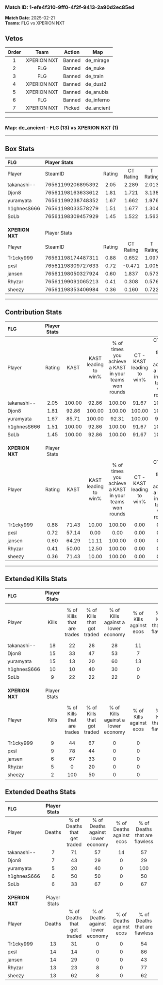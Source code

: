 ### Match ID: 1-efe4f310-9ff0-4f2f-9413-2a90d2ec85ed  
**Match Date**: 2025-02-21  
**Teams**: FLG vs XPERION NXT  

## Vetos  

| Order | Team | Action | Map |
| :---: | :--: | :----: | --- |
| 1 | XPERION NXT | Banned | de_mirage |
| 2 | FLG | Banned | de_nuke |
| 3 | FLG | Banned | de_train |
| 4 | XPERION NXT | Banned | de_dust2 |
| 5 | XPERION NXT | Banned | de_anubis |
| 6 | FLG | Banned | de_inferno |
| 7 | XPERION NXT | Picked | de_ancient |

---  

### **Map**: de_ancient - FLG (13) vs XPERION NXT (1)  
---  

## Box Stats  

| **FLG**         | Player Stats      |        |           |          |        |       |       |         |        |      |     |
| :- | :- | :-: | :-: | :-: | :-: | :-: | :-: | :-: | :-: | :-: | :-: |
| Player          | SteamID           | Rating | CT Rating | T Rating |  KAST  |  ADR  | Kills | Assists | Deaths | K/D  | HS% |
| takanashi--     | 76561199206895392 |  2.05  |   2.289   |  2.013   | 100.00 | 119.5 |  18   |    5    |   7    | 2.57 | 44  |
| Djon8           | 76561198163633612 |  1.81  |   1.721   |  3.138   | 92.86  | 117.2 |  15   |    5    |   7    | 2.14 | 53  |
| yuramyata       | 76561199238748352 |  1.67  |   1.662   |  1.976   | 85.71  | 71.7  |  15   |    2    |   5    | 3.00 | 40  |
| h1ghnesS666     | 76561198033578279 |  1.51  |   1.677   |  1.304   | 100.00 | 90.9  |  10   |    5    |   6    | 1.67 | 70  |
| SoLb            | 76561198309457929 |  1.45  |   1.522   |  1.563   | 100.00 | 84.1  |   9   |    9    |   6    | 1.50 | 44  |
|                 |                   |        |           |          |        |       |       |         |        |      |     |
|                 |                   |        |           |          |        |       |       |         |        |      |     |
|                 |                   |        |           |          |        |       |       |         |        |      |     |
| **XPERION NXT** | Player Stats      |        |           |          |        |       |       |         |        |      |     |
| Player          | SteamID           | Rating | CT Rating | T Rating |  KAST  |  ADR  | Kills | Assists | Deaths | K/D  | HS% |
| Tr1cky999       | 76561198174487311 |  0.88  |   0.652   |  1.097   | 71.43  | 72.0  |   9   |    1    |   13   | 0.69 | 66  |
| pxsl            | 76561198309727633 |  0.72  |  -0.471   |  1.005   | 57.14  | 61.1  |   9   |    3    |   14   | 0.64 | 44  |
| jansen          | 76561198050327924 |  0.60  |   1.837   |  0.573   | 64.29  | 66.1  |   6   |    3    |   14   | 0.43 | 33  |
| Rhyzar          | 76561199091065213 |  0.41  |   0.308   |  0.576   | 50.00  | 44.1  |   5   |    4    |   13   | 0.38 | 60  |
| sheezy          | 76561198353406984 |  0.36  |   0.160   |  0.722   | 71.43  | 38.9  |   2   |    4    |   13   | 0.15 | 50  |
---  

## Contribution Stats  

| **FLG**         | Player Stats |        |                      |                                                        |                           |                                                             |                          |                                                            |
| :- | :-: | :-: | :-: | :-: | :-: | :-: | :-: | :-: |
| Player          |    Rating    |  KAST  | KAST leading to win% | % of times you achieve a KAST in your teams won rounds | CT - KAST leading to win% | CT - % of times you achieve a KAST in your teams won rounds | T - KAST leading to win% | T - % of times you achieve a KAST in your teams won rounds |
| takanashi--     |     2.05     | 100.00 |        92.86         |                         100.00                         |           91.67           |                           100.00                            |          100.00          |                           100.00                           |
| Djon8           |     1.81     | 92.86  |        100.00        |                         100.00                         |          100.00           |                           100.00                            |          100.00          |                           100.00                           |
| yuramyata       |     1.67     | 85.71  |        100.00        |                         92.31                          |          100.00           |                            90.91                            |          100.00          |                           100.00                           |
| h1ghnesS666     |     1.51     | 100.00 |        92.86         |                         100.00                         |           91.67           |                           100.00                            |          100.00          |                           100.00                           |
| SoLb            |     1.45     | 100.00 |        92.86         |                         100.00                         |           91.67           |                           100.00                            |          100.00          |                           100.00                           |
|                 |              |        |                      |                                                        |                           |                                                             |                          |                                                            |
|                 |              |        |                      |                                                        |                           |                                                             |                          |                                                            |
|                 |              |        |                      |                                                        |                           |                                                             |                          |                                                            |
| **XPERION NXT** | Player Stats |        |                      |                                                        |                           |                                                             |                          |                                                            |
| Player          |    Rating    |  KAST  | KAST leading to win% | % of times you achieve a KAST in your teams won rounds | CT - KAST leading to win% | CT - % of times you achieve a KAST in your teams won rounds | T - KAST leading to win% | T - % of times you achieve a KAST in your teams won rounds |
| Tr1cky999       |     0.88     | 71.43  |        10.00         |                         100.00                         |           0.00            |                            0.00                             |          11.11           |                           100.00                           |
| pxsl            |     0.72     | 57.14  |         0.00         |                          0.00                          |           0.00            |                            0.00                             |           0.00           |                            0.00                            |
| jansen          |     0.60     | 64.29  |        11.11         |                         100.00                         |           0.00            |                            0.00                             |          14.29           |                           100.00                           |
| Rhyzar          |     0.41     | 50.00  |        12.50         |                         100.00                         |           0.00            |                            0.00                             |          16.67           |                           100.00                           |
| sheezy          |     0.36     | 71.43  |        10.00         |                         100.00                         |           0.00            |                            0.00                             |          11.11           |                           100.00                           |
---  

## Extended Kills Stats  

| **FLG**         | Player Stats |                            |                            |                                    |                         |                              |                                 |                                       |                    |           |
| :- | :-: | :-: | :-: | :-: | :-: | :-: | :-: | :-: | :-: | :-: |
| Player          |    Kills     | % of Kills that are trades | % of Kills that got traded | % of Kills against a lower economy | % of Kills against ecos | % of Kills that are flawless | % of Kills that are close duels | % of Kills that are assisted by flash | Pistol Round Kills | AWP Kills |
| takanashi--     |      18      |             22             |             28             |                 28                 |           11            |              67              |                6                |                   6                   |         4          |     0     |
| Djon8           |      15      |             33             |             47             |                 53                 |            7            |              60              |                0                |                  13                   |         2          |     0     |
| yuramyata       |      15      |             13             |             20             |                 60                 |           13            |              67              |                0                |                   0                   |         1          |     8     |
| h1ghnesS666     |      10      |             10             |             40             |                 30                 |            0            |              70              |               20                |                   0                   |         1          |     0     |
| SoLb            |      9       |             22             |             22             |                 22                 |            0            |              33              |               22                |                  11                   |         2          |     0     |
|                 |              |                            |                            |                                    |                         |                              |                                 |                                       |                    |           |
|                 |              |                            |                            |                                    |                         |                              |                                 |                                       |                    |           |
|                 |              |                            |                            |                                    |                         |                              |                                 |                                       |                    |           |
| **XPERION NXT** | Player Stats |                            |                            |                                    |                         |                              |                                 |                                       |                    |           |
| Player          |    Kills     | % of Kills that are trades | % of Kills that got traded | % of Kills against a lower economy | % of Kills against ecos | % of Kills that are flawless | % of Kills that are close duels | % of Kills that are assisted by flash | Pistol Round Kills | AWP Kills |
| Tr1cky999       |      9       |             44             |             67             |                 0                  |            0            |              56              |                0                |                  33                   |         2          |     0     |
| pxsl            |      9       |             78             |             44             |                 0                  |            0            |              67              |                0                |                   0                   |         2          |     3     |
| jansen          |      6       |             67             |             33             |                 0                  |            0            |              33              |               33                |                  17                   |         1          |     0     |
| Rhyzar          |      5       |             0              |             20             |                 0                  |            0            |              80              |               20                |                  20                   |         0          |     0     |
| sheezy          |      2       |            100             |             50             |                 0                  |            0            |              50              |                0                |                  50                   |         0          |     0     |
## Extended Deaths Stats  

| **FLG**         | Player Stats |                             |                                   |                          |                               |                            |                           |               |
| :- | :-: | :-: | :-: | :-: | :-: | :-: | :-: | :-: |
| Player          |    Deaths    | % of Deaths that get traded | % of Deaths against lower economy | % of Deaths against ecos | % of Deaths that are flawless | % of Deaths that are close | % of Deaths while blinded | Deaths to AWP |
| takanashi--     |      7       |             71              |                57                 |            14            |              57               |             0              |            29             |       0       |
| Djon8           |      7       |             43              |                29                 |            0             |              29               |             14             |            29             |       0       |
| yuramyata       |      5       |             20              |                40                 |            0             |              100              |             0              |             0             |       1       |
| h1ghnesS666     |      6       |             50              |                50                 |            0             |              50               |             17             |            33             |       0       |
| SoLb            |      6       |             33              |                67                 |            0             |              67               |             17             |             0             |       2       |
|                 |              |                             |                                   |                          |                               |                            |                           |               |
|                 |              |                             |                                   |                          |                               |                            |                           |               |
|                 |              |                             |                                   |                          |                               |                            |                           |               |
| **XPERION NXT** | Player Stats |                             |                                   |                          |                               |                            |                           |               |
| Player          |    Deaths    | % of Deaths that get traded | % of Deaths against lower economy | % of Deaths against ecos | % of Deaths that are flawless | % of Deaths that are close | % of Deaths while blinded | Deaths to AWP |
| Tr1cky999       |      13      |             31              |                 0                 |            0             |              54               |             0              |            15             |       1       |
| pxsl            |      14      |             14              |                 0                 |            0             |              86               |             0              |             0             |       2       |
| jansen          |      14      |             29              |                 0                 |            0             |              43               |             21             |             7             |       2       |
| Rhyzar          |      13      |             23              |                 8                 |            0             |              77               |             0              |             8             |       2       |
| sheezy          |      13      |             62              |                 8                 |            0             |              62               |             15             |             0             |       1       |
